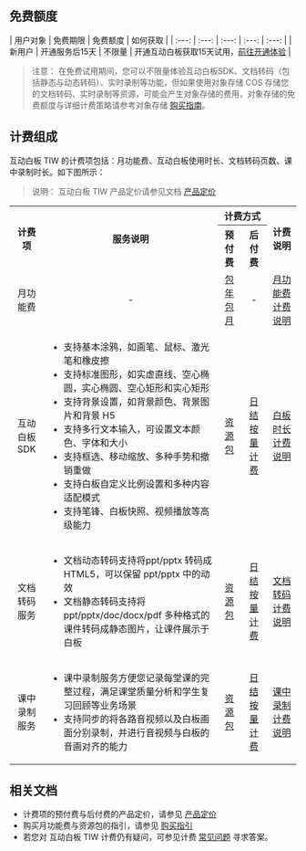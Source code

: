 ## 免费额度

| 用户对象 | 免费期限 | 免费额度 | 如何获取 | 
| :---: | :---: | :---: | :---: | :---: | 
| 新用户 | 开通服务后15天 | 不限量 | 开通互动白板获取15天试用，[前往开通体验](https://console.cloud.tencent.com/tiw) | 

> 注意：
> 在免费试用期间，您可以不限量体验互动白板SDK、文档转码（包括静态与动态转码）、实时录制等功能，但如果使用对象存储 COS 存储您的文档转码、实时录制等资源，可能会产生对象存储的费用，对象存储的免费额度与详细计费策略请参考对象存储 [购买指南](https://cloud.tencent.com/document/product/436/16871)。

## 计费组成

互动白板 TIW 的计费项包括：月功能费、互动白板使用时长、文档转码页数、课中录制时长。如下图所示：

> 说明：
> 互动白板 TIW 产品定价请参见文档 [产品定价](./产品定价.md)

<table>
    <tbody>
    <tr>
        <th rowspan="2" style="text-align:center">
            计费项
        </th>
        <th rowspan="2" style="text-align:center">
            服务说明
        </th>
        <th colspan="2" style="text-align:center">
            计费方式
        </th>
        <th rowspan="2" style="text-align:center">
            计费说明
        </th>
    </tr>
    <tr>
        <th style="text-align:center">
        预付费
        </th>
        <th style="text-align:center">
        后付费
        </th>
    </tr>
    <tr>
        <td style="text-align:center">
            月功能费
        </td>
        <td style="text-align:center">
            -
        </td>
        <td style="text-align:center">
            <a href="./产品定价.md"> 包年包月 </a>
        </td>
        <td style="text-align:center">
            -
        </td>
        <td style="text-align:center">
            <a href="./月功能费计费说明.md"> 月功能费计费说明 </a>
        </td>
    </tr>
    <tr>
        <td style="text-align:center">
            互动白板SDK
        </td>
        <td>
        <ul>
            <li>支持基本涂鸦，如画笔、鼠标、激光笔和橡皮擦</li>
            <li>支持标准图形，如实虚直线、空心椭圆，实心椭圆、空心矩形和实心矩形</li>
            <li>支持背景设置，如背景颜色、背景图片和背景 H5</li>
            <li>支持多行文本输入，可设置文本颜色、字体和大小</li>
            <li>支持框选、移动缩放、多种手势和撤销重做</li>
            <li>支持白板自定义比例设置和多种内容适配模式</li>
            <li>支持笔锋、白板快照、视频播放等高级能力</li>
        </ul>
        </td>
        <td style="text-align:center">
            <a href="./产品定价.md"> 资源包 </a>
        </td>
        <td style="text-align:center">
            <a href="./产品定价.md"> 日结按量计费 </a>
        </td>
        <td style="text-align:center">
            <a href="./白板时长计费说明.md"> 白板时长计费说明 </a>
        </td>
    </tr>
    <tr>
        <td style="text-align:center">
            文档转码服务
        </td>
        <td>
        <ul>
            <li>文档动态转码支持将ppt/pptx 转码成 HTML5，可以保留 ppt/pptx 中的动效</li>
            <li>文档静态转码支持将ppt/pptx/doc/docx/pdf 多种格式的课件转码成静态图片，让课件展示于白板</li>
        </ul>
        </td>
        <td style="text-align:center">
            <a href="./产品定价.md"> 资源包 </a>
        </td>
        <td style="text-align:center">
            <a href="./产品定价.md"> 日结按量计费 </a>
        </td>
        <td style="text-align:center">
           <a href="./文档转码计费说明.md"> 文档转码计费说明  </a>
        </td>
    </tr>
    <tr>
        <td style="text-align:center">
            课中录制服务
        </td>
        <td>
        <ul>
            <li>课中录制服务方便您记录每堂课的完整过程，满足课堂质量分析和学生复习回顾等业务场景</li>
            <li>支持同步的将各路音视频以及白板画面分别录制，并进行音视频与白板的音画对齐的能力</li>
        </ul>
        </td>
        <td style="text-align:center">
            <a href="./产品定价.md"> 资源包 </a>
        </td>
        <td style="text-align:center">
            <a href="./产品定价.md"> 日结按量计费 </a>
        </td> 
        <td style="text-align:center">
            <a href="./课中录制计费说明.md"> 课中录制计费说明 </a>
        </td>
    </tr>
</tbody></table>

## 相关文档

- 计费项的预付费与后付费的产品定价，请参见 [产品定价](./产品定价.md)
- 购买月功能费与资源包的指引，请参见 [购买指引](./购买指引.md)
- 若您对 互动白板 TIW 计费仍有疑问，可参见计费 [常见问题](./常见问题) 寻求答案。
